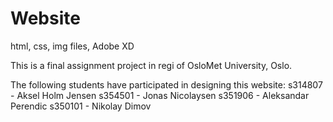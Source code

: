 # Website
html, css, img files, Adobe XD

This is a final assignment project in regi of OsloMet University, Oslo.

The following students have participated in designing this website: 
s314807 - Aksel Holm Jensen
s354501 - Jonas Nicolaysen
s351906 - Aleksandar Perendic
s350101 - Nikolay Dimov
